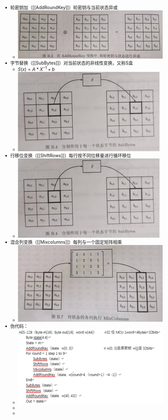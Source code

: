 - 轮密钥加（[[AddRoundKey]]）轮密钥与当前状态异或
	- ![image.png](../assets/image_1697027358233_0.png)
- 字节替换（[[SubBytes]]）对当前状态的非线性变换，又称S盒
	- $S(x)= A*X^{-1}+b$
	- ![image.png](../assets/image_1697027376656_0.png)
- 行移位变换（[[ShiftRows]]）每行按不同位移量进行循环移位
	- ![image.png](../assets/image_1697027388208_0.png)
- 混合列变换（[[Mixcolumns]]）每列与一个固定矩阵相乘
	- ![image.png](../assets/image_1697027398929_0.png)
- 伪代码：
	- ![image.png](../assets/image_1697027514306_0.png)
	-
	-